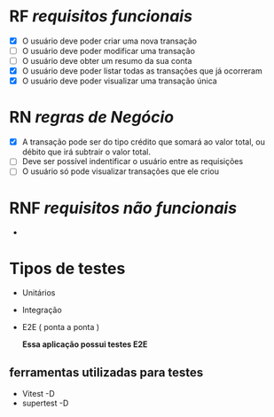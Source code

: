 # RF _requisitos funcionais_

- [x] O usuário deve poder criar uma nova transação
- [ ] O usuário deve poder modificar uma transação
- [ ] O usuário deve obter um resumo da sua conta
- [x] O usuário deve poder listar todas as transações que já ocorreram
- [x] O usuário deve poder visualizar uma transação única

# RN _regras de Negócio_

- [x] A transação pode ser do tipo crédito que somará ao valor total, ou débito que irá subtrair o valor total.
- [ ] Deve ser possível indentificar o usuário entre as requisições
- [ ] O usuário só pode visualizar transações que ele criou

# RNF _requisitos não funcionais_

-

# Tipos de testes

- Unitários
- Integração
- E2E ( ponta a ponta )

  **Essa aplicação possui testes E2E**

## ferramentas utilizadas para testes

- Vitest -D
- supertest -D
